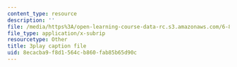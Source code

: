 ```yaml
---
content_type: resource
description: ''
file: /media/https%3A/open-learning-course-data-rc.s3.amazonaws.com/6-890-algorithmic-lower-bounds-fun-with-hardness-proofs-fall-2014/8ecacba9f8d1564cb860fab85b65d90c_R-0_0OQ2f4Y.vtt
file_type: application/x-subrip
resourcetype: Other
title: 3play caption file
uid: 8ecacba9-f8d1-564c-b860-fab85b65d90c
---
```

